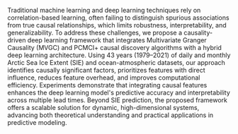 Traditional machine learning and deep learning techniques rely on correlation-based learning, often failing to distinguish spurious associations from true causal relationships, which limits robustness, interpretability, and generalizability. To address these challenges, we propose a causality-driven deep learning framework that integrates Multivariate Granger Causality (MVGC) and PCMCI+ causal discovery algorithms with a hybrid deep learning architecture. Using 43 years (1979–2021) of daily and monthly Arctic Sea Ice Extent (SIE) and ocean-atmospheric datasets, our approach identifies causally significant factors, prioritizes features with direct influence, reduces feature overhead, and improves computational efficiency. Experiments demonstrate that integrating causal features enhances the deep learning model's predictive accuracy and interpretability across multiple lead times. Beyond SIE prediction, the proposed framework offers a scalable solution for dynamic, high-dimensional systems, advancing both theoretical understanding and practical applications in predictive modeling.
